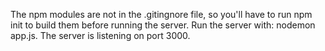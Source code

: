 
The npm modules are not in the .gitingnore file, so you'll have to run npm init
to build them before running the server. Run the server with:  nodemon app.js.
The server is listening on port 3000. 
